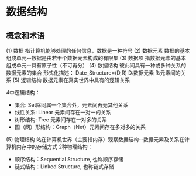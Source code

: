 
# 数据结构

## 概念和术语
(1) 数据
指计算机能够处理的任何信息，数据是一种符号
(2) 数据元素
数据的基本组成单元--数据是由若干个数据元素构成的有限集
(3) 数据项
指数据元素的基本组成单元--具有原子性（不可再分）
(4) 数据结构
彼此间具有一种或多种关系的数据元素的集合
形式化描述： Date_Structure=(D,R)
D:数据元素
R:元素间的关系
(5) 逻辑结构
数据元素在真实世界中具有的逻辑关系

4中逻辑结构：
- 集合: Set除同属一个集合外，元素间再无其他关系
- 线性关系: Linear 元素间存在一对一的关系
- 树形结构: Tree 元素间存在一对多的关系
- 图（网）形结构：Graph（Net）元素间存在多对多的关系

(5) 物理结构
站在计算机世界（主要指内存）观察数据结构--数据元素及关系在计算机内存中的存储方式
2种物理结构：
- 顺序结构：Sequential Structure, 也称顺序存储
- 链式结构：Linked Structure, 也称链式存储



